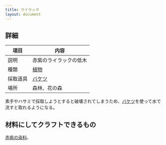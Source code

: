 ```yaml
---
title: ライラック
layout: document
---
```

## 詳細

|項目|内容|
|---|---|
|説明|赤紫のライラックの低木|
|種類|[植物](植物)|
|採取道具|[バケツ](バケツ)|
|場所|森林、花の森|

素手やハサミで採取しようとすると破壊されてしまうため、[バケツ](バケツ)を使って水で流すと取れるようになる。

## 材料にしてクラフトできるもの

[赤紫の染料](赤紫の染料)、
